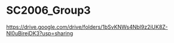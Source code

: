 # SC2006_Group3
https://drive.google.com/drive/folders/1bSvKNWs4Nbl9z2iUK8Z-NI0uBirejDK3?usp=sharing
